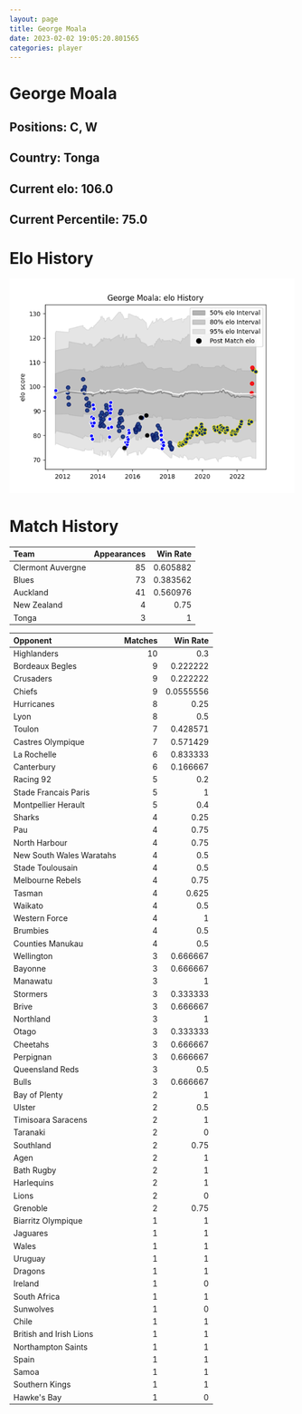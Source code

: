 ```yaml
---  
layout: page  
title: George Moala  
date: 2023-02-02 19:05:20.801565  
categories: player  
---
```

# George Moala

## Positions: C, W

## Country: Tonga

## Current elo: 106.0

## Current Percentile: 75.0

# Elo History


![elo history](history_GeorgeMoala.png)
# Match History


| Team              |   Appearances |   Win Rate |
|:------------------|--------------:|-----------:|
| Clermont Auvergne |            85 |   0.605882 |
| Blues             |            73 |   0.383562 |
| Auckland          |            41 |   0.560976 |
| New Zealand       |             4 |   0.75     |
| Tonga             |             3 |   1        |

| Opponent                 |   Matches |   Win Rate |
|:-------------------------|----------:|-----------:|
| Highlanders              |        10 |  0.3       |
| Bordeaux Begles          |         9 |  0.222222  |
| Crusaders                |         9 |  0.222222  |
| Chiefs                   |         9 |  0.0555556 |
| Hurricanes               |         8 |  0.25      |
| Lyon                     |         8 |  0.5       |
| Toulon                   |         7 |  0.428571  |
| Castres Olympique        |         7 |  0.571429  |
| La Rochelle              |         6 |  0.833333  |
| Canterbury               |         6 |  0.166667  |
| Racing 92                |         5 |  0.2       |
| Stade Francais Paris     |         5 |  1         |
| Montpellier Herault      |         5 |  0.4       |
| Sharks                   |         4 |  0.25      |
| Pau                      |         4 |  0.75      |
| North Harbour            |         4 |  0.75      |
| New South Wales Waratahs |         4 |  0.5       |
| Stade Toulousain         |         4 |  0.5       |
| Melbourne Rebels         |         4 |  0.75      |
| Tasman                   |         4 |  0.625     |
| Waikato                  |         4 |  0.5       |
| Western Force            |         4 |  1         |
| Brumbies                 |         4 |  0.5       |
| Counties Manukau         |         4 |  0.5       |
| Wellington               |         3 |  0.666667  |
| Bayonne                  |         3 |  0.666667  |
| Manawatu                 |         3 |  1         |
| Stormers                 |         3 |  0.333333  |
| Brive                    |         3 |  0.666667  |
| Northland                |         3 |  1         |
| Otago                    |         3 |  0.333333  |
| Cheetahs                 |         3 |  0.666667  |
| Perpignan                |         3 |  0.666667  |
| Queensland Reds          |         3 |  0.5       |
| Bulls                    |         3 |  0.666667  |
| Bay of Plenty            |         2 |  1         |
| Ulster                   |         2 |  0.5       |
| Timisoara Saracens       |         2 |  1         |
| Taranaki                 |         2 |  0         |
| Southland                |         2 |  0.75      |
| Agen                     |         2 |  1         |
| Bath Rugby               |         2 |  1         |
| Harlequins               |         2 |  1         |
| Lions                    |         2 |  0         |
| Grenoble                 |         2 |  0.75      |
| Biarritz Olympique       |         1 |  1         |
| Jaguares                 |         1 |  1         |
| Wales                    |         1 |  1         |
| Uruguay                  |         1 |  1         |
| Dragons                  |         1 |  1         |
| Ireland                  |         1 |  0         |
| South Africa             |         1 |  1         |
| Sunwolves                |         1 |  0         |
| Chile                    |         1 |  1         |
| British and Irish Lions  |         1 |  1         |
| Northampton Saints       |         1 |  1         |
| Spain                    |         1 |  1         |
| Samoa                    |         1 |  1         |
| Southern Kings           |         1 |  1         |
| Hawke's Bay              |         1 |  0         |